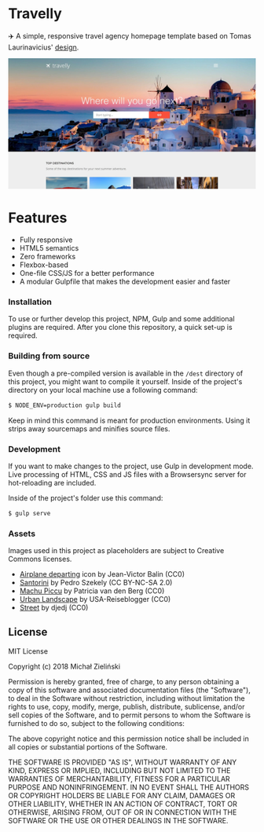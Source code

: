 # Travelly

✈️ A simple, responsive travel agency homepage template based on Tomas Laurinavicius' [design].

![Desktop-sized screenshot](https://github.com/zielinsm/Travelly/raw/master/screenshot-desktop.jpg)


# Features

  - Fully responsive
  - HTML5 semantics
  - Zero frameworks
  - Flexbox-based
  - One-file CSS/JS for a better performance
  - A modular Gulpfile that makes the development easier and faster
 
### Installation

To use or further develop this project, NPM, Gulp and some additional plugins are required. After you clone this repository, a quick set-up is required.



### Building from source

Even though a pre-compiled version is available in the `/dest` directory of this project, you might want to compile it yourself. Inside of the project's directory on your local machine use a following command:

```sh
$ NODE_ENV=production gulp build
```

Keep in mind this command is meant for production environments. Using it strips away sourcemaps and minifies source files.

### Development

If you want to make changes to the project, use Gulp in development mode. Live processing of HTML, CSS and JS files with a Browsersync server for hot-reloading are included.

Inside of the project's folder use this command:


```sh
$ gulp serve
```

### Assets

Images used in this project as placeholders are subject to Creative Commons licenses.

* [Airplane departing] icon by Jean-Victor Balin (CC0)
* [Santorini] by Pedro Szekely (CC BY-NC-SA 2.0)
* [Machu Piccu] by Patricia van den Berg (CC0)
* [Urban Landscape] by USA-Reiseblogger (CC0)
* [Street] by djedj (CC0)

License
----

MIT License

Copyright (c) 2018 Michał Zieliński

Permission is hereby granted, free of charge, to any person obtaining a copy
of this software and associated documentation files (the "Software"), to deal
in the Software without restriction, including without limitation the rights
to use, copy, modify, merge, publish, distribute, sublicense, and/or sell
copies of the Software, and to permit persons to whom the Software is
furnished to do so, subject to the following conditions:

The above copyright notice and this permission notice shall be included in all
copies or substantial portions of the Software.

THE SOFTWARE IS PROVIDED "AS IS", WITHOUT WARRANTY OF ANY KIND, EXPRESS OR
IMPLIED, INCLUDING BUT NOT LIMITED TO THE WARRANTIES OF MERCHANTABILITY,
FITNESS FOR A PARTICULAR PURPOSE AND NONINFRINGEMENT. IN NO EVENT SHALL THE
AUTHORS OR COPYRIGHT HOLDERS BE LIABLE FOR ANY CLAIM, DAMAGES OR OTHER
LIABILITY, WHETHER IN AN ACTION OF CONTRACT, TORT OR OTHERWISE, ARISING FROM,
OUT OF OR IN CONNECTION WITH THE SOFTWARE OR THE USE OR OTHER DEALINGS IN THE
SOFTWARE.

[design]: <https://despreneur.com/travelly-free-travel-website-psd-template/>
[Airplane departing]: <https://publicdomainvectors.org/en/free-clipart/Airplane-departing/37134.html>
[Santorini]: <https://www.flickr.com/photos/pedrosz/8309058736>
[Machu Piccu]: <https://pixabay.com/pl/machu-picchu-inca-ruiny-peru-3416889/>
[Urban Landscape]: <https://pixabay.com/en/users/USA-Reiseblogger-328188/>
[Street]: <https://pixabay.com/en/street-facade-building-architecture-3393539/>


